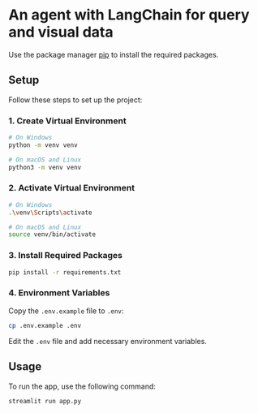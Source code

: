# An agent with LangChain for query and visual data

Use the package manager [pip](https://pip.pypa.io/en/stable/%29) to install the required packages.

## Setup

Follow these steps to set up the project:

### 1. Create Virtual Environment

```bash
# On Windows
python -m venv venv

# On macOS and Linux
python3 -m venv venv
```

### 2. Activate Virtual Environment

```bash
# On Windows
.\venv\Scripts\activate

# On macOS and Linux
source venv/bin/activate
```

### 3. Install Required Packages

```bash
pip install -r requirements.txt
```

### 4. Environment Variables

Copy the `.env.example` file to `.env`:

```bash
cp .env.example .env
```

Edit the `.env` file and add necessary environment variables.

## Usage

To run the app, use the following command:

```bash
streamlit run app.py
```

